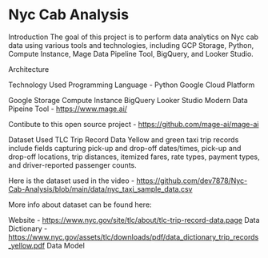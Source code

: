 # Nyc Cab Analysis
 

 

Introduction
The goal of this project is to perform data analytics on Nyc cab data using various tools and technologies, including GCP Storage, Python, Compute Instance, Mage Data Pipeline Tool, BigQuery, and Looker Studio.

Architecture


Technology Used
Programming Language - Python
Google Cloud Platform

Google Storage
Compute Instance
BigQuery
Looker Studio
Modern Data Pipeine Tool - https://www.mage.ai/

Contibute to this open source project - https://github.com/mage-ai/mage-ai

Dataset Used
TLC Trip Record Data Yellow and green taxi trip records include fields capturing pick-up and drop-off dates/times, pick-up and drop-off locations, trip distances, itemized fares, rate types, payment types, and driver-reported passenger counts.

Here is the dataset used in the video - https://github.com/dev7878/Nyc-Cab-Analysis/blob/main/data/nyc_taxi_sample_data.csv

More info about dataset can be found here:

Website - https://www.nyc.gov/site/tlc/about/tlc-trip-record-data.page
Data Dictionary - https://www.nyc.gov/assets/tlc/downloads/pdf/data_dictionary_trip_records_yellow.pdf
Data Model
